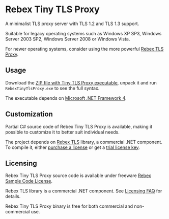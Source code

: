 ﻿Rebex Tiny TLS Proxy
====================

A minimalist TLS proxy server with TLS 1.2 and TLS 1.3 support.

Suitable for legacy operating systems such as Windows XP SP3,
Windows Server 2003 SP2, Windows Server 2008 or Windows Vista.

For newer operating systems, consider using the more powerful
[Rebex TLS Proxy](https://www.rebex.net/tls-proxy/).


## Usage

Download the [ZIP file with Tiny TLS Proxy executable](https://www.rebex.net/getfile/1b5074490320473686b2eacfe69c47db/RebexTinyTlsProxy-Binaries-Latest.zip),
unpack it and run `RebexTinyTlsProxy.exe` to see the full syntax.

The executable depends on [Microsoft .NET Framework 4](https://www.microsoft.com/download/details.aspx?id=17718).


## Customization

Partial C# source code of Rebex Tiny TLS Proxy is available,
making it possible to customize it to better suit individual needs.

The project depends on [Rebex TLS](https://www.rebex.net/tls/) library, a commercial .NET component.
To compile it, either [purchase a license](https://www.rebex.net/tls/purchase.aspx)
or get a [trial license key](https://www.rebex.net/support/trial-key.aspx).


## Licensing

Rebex Tiny TLS Proxy source code is available under freeware [Rebex Sample Code License](LICENSE.txt).

Rebex TLS library is a commercial .NET component. See [Licensing FAQ](https://www.rebex.net/shop/faq/) for details.

Rebex Tiny TLS Proxy binary is free for both commercial and non-commercial use.
